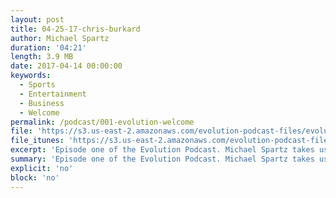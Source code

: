 ```yaml
---
layout: post
title: 04-25-17-chris-burkard
author: Michael Spartz
duration: '04:21'
length: 3.9 MB
date: 2017-04-14 00:00:00
keywords:
  - Sports
  - Entertainment
  - Business
  - Welcome
permalink: /podcast/001-evolution-welcome
file: 'https://s3.us-east-2.amazonaws.com/evolution-podcast-files/evolution-2017/001-evolution-welcome.mp3'
file_itunes: 'https://s3.us-east-2.amazonaws.com/evolution-podcast-files/evolution-2017/001-evolution-podcast.m4a'
excerpt: 'Episode one of the Evolution Podcast. Michael Spartz takes us on an exciting preview of the coming and the amazing line up of interviews to come. We look forward to our launch on May 1st of 2017!'
summary: 'Episode one of the Evolution Podcast. Michael Spartz takes us on an exciting preview of the coming and the amazing line up of interviews to come. We look forward to our launch on May 1st of 2017!'
explicit: 'no'
block: 'no'
---
```

